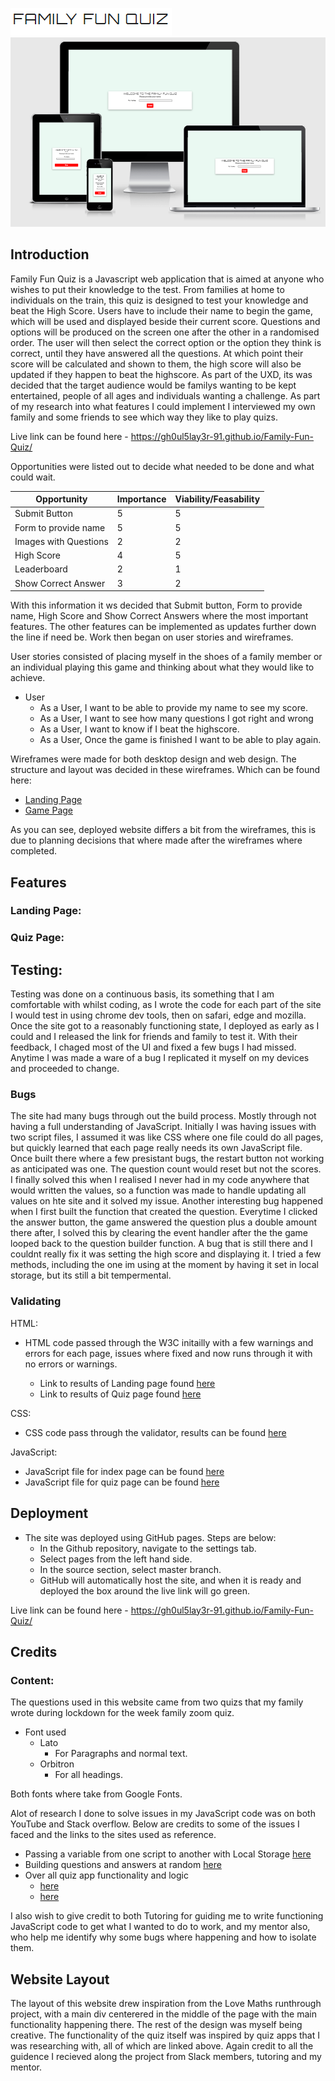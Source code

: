 ![Family Fun Quiz Logo](https://github.com/Gh0ul5lay3r-91/Family-Fun-Quiz/blob/main/assets/readme-images/Logo.png)
![Family Fun Quiz Devices](https://github.com/Gh0ul5lay3r-91/Family-Fun-Quiz/blob/main/assets/readme-images/Main%20image.png)

## Introduction

Family Fun Quiz is a Javascript web application that is aimed at anyone who wishes to put their knowledge to the test. From families at home to individuals on the train, this quiz is designed to test your knowledge and beat the High Score. Users have to include their name to begin the game, which will be used and displayed beside their current score. Questions and options will be produced on the screen one after the other in a randomised order. The user will then select the correct option or the option they think is correct, until they have answered all the questions. At which point their score will be calculated and shown to them, the high score will also be updated if they happen to beat the highscore. As part of the UXD, its was decided that the target audience would be familys wanting to be kept entertained, people of all ages and individuals wanting a challenge. As part of my research into what features I could implement I interviewed my own family and some friends to see which way they like to play quizs.

Live link can be found here - https://gh0ul5lay3r-91.github.io/Family-Fun-Quiz/

Opportunities were listed out to decide what needed to be done and what could wait.

| Opportunity                          | Importance | Viability/Feasability |
| ------------------------------------ | ---------- | --------------------- | 
| Submit Button                        | 5          | 5                     | 
| Form to provide name                 | 5          | 5                     |
| Images with Questions                | 2          | 2                     |
| High Score                           | 4          | 5                     |
| Leaderboard                          | 2          | 1                     | 
| Show Correct Answer                  | 3          | 2                     |

With this information it ws decided that Submit button, Form to provide name, High Score and Show Correct Answers where the most important features. The other features can be implemented as updates further down the line if need be. Work then began on user stories and wireframes.

User stories consisted of placing myself in the shoes of a family member or an individual playing this game and thinking about what they would like to achieve.
* User
    * As a User, I want to be able to provide my name to see my score.
    * As a User, I want to see how many questions I got right and wrong
    * As a User, I want to know if I beat the highscore.
    * As a User, Once the game is finished I want to be able to play again.

Wireframes were made for both desktop design and web design. The structure and layout was decided in these wireframes.
Which can be found here:
* [Landing Page](https://github.com/Gh0ul5lay3r-91/Family-Fun-Quiz/blob/main/assets/wireframe-images/landing%20page.png)
* [Game Page](https://github.com/Gh0ul5lay3r-91/Family-Fun-Quiz/blob/main/assets/wireframe-images/game%20page.png)

As you can see, deployed website differs a bit from the wireframes, this is due to planning decisions that where made after the wireframes where completed.

## Features



### Landing Page:



### Quiz Page:



## Testing:
Testing was done on a continuous basis, its something that I am comfortable with whilst coding, as I wrote the code for each part of the site I would test in using chrome dev tools, then on safari, edge and mozilla. Once the site got to a reasonably functioning state, I deployed as early as I could and I released the link for friends and family to test it. With their feedback, I chaged most of the UI and fixed a few bugs I had missed. Anytime I was made a ware of a bug I replicated it myself on my devices and proceeded to change.
### Bugs
The site had many bugs through out the build process. Mostly through not having a full understanding of JavaScript. Initially I was having issues with two script files, I assumed it was like CSS where one file could do all pages, but quickly learned that each page really needs its own JavaScript file. Once built there where a few presistant bugs, the restart button not working as anticipated was one. The question count would reset but not the scores. I finally solved this when I realised I never had in my code anywhere that would written the values, so a function was made to handle updating all values on hte site and it solved my issue. Another interesting bug happened when I first built the function that created the question. Everytime I clicked the answer button, the game answered the question plus a double amount there after, I solved this by clearing the event handler after the the game looped back to the question builder function. A bug that is still there and I couldnt really fix it was setting the high score and displaying it. I tried a few methods, including the one im using at the moment by having it set in local storage, but its still a bit tempermental.
### Validating
HTML:
* HTML code passed through the W3C initailly with a few warnings and errors for each page, issues where fixed and now runs through it with no errors or warnings.

    * Link to results of Landing page found [here](https://validator.w3.org/nu/?doc=https%3A%2F%2Fgh0ul5lay3r-91.github.io%2FFamily-Fun-Quiz%2F)
    * Link to results of Quiz page found [here](https://validator.w3.org/nu/?doc=https%3A%2F%2Fgh0ul5lay3r-91.github.io%2FFamily-Fun-Quiz%2Fquiz.html)
       
CSS:
* CSS code pass through the validator, results can be found [here](https://jigsaw.w3.org/css-validator/validator?uri=https%3A%2F%2Fgh0ul5lay3r-91.github.io%2FFamily-Fun-Quiz%2F&profile=css3svg&usermedium=all&warning=1&vextwarning=&lang=en)

JavaScript:
* JavaScript file for index page can be found [here]()
* JavaScript file for quiz page can be found [here]()

## Deployment
* The site was deployed using GitHub pages. Steps are below:
    * In the Github repository, navigate to the settings tab.
    * Select pages from the left hand side.
    * In the source section, select master branch.
    * GitHub will automatically host the site, and when it is ready and deployed the box around the live link will go green.

Live link can be found here - https://gh0ul5lay3r-91.github.io/Family-Fun-Quiz/

## Credits
### Content: 
The questions used in this website came from two quizs that my family wrote during lockdown for the week family zoom quiz. 
* Font used
    * Lato
        * For Paragraphs and normal text.
    * Orbitron
        * For all headings.

Both fonts where take from Google Fonts.

Alot of research I done to solve issues in my JavaScript code was on both YouTube and Stack overflow. Below are credits to some of the issues I faced and the links to the sites used as reference.
* Passing a variable from one script to another with Local Storage [here](https://developer.mozilla.org/en-US/docs/Web/API/Window/localStorage)
* Building questions and answers at random [here](https://stackoverflow.com/questions/43847375/creating-random-questions-and-answers-javascript)
* Over all quiz app functionality and logic
    * [here](https://www.sitepoint.com/simple-javascript-quiz/)
    * [here](https://www.youtube.com/watch?v=DFhmNLKwwGw)

I also wish to give credit to both Tutoring for guiding me to write functioning JavaScript code to get what I wanted to do to work, and my mentor also, who help me identify why some bugs where happening and how to isolate them.

## Website Layout
The layout of this website drew inspiration from the Love Maths runthrough project, with a main div centerered in the middle of the page with the main functionality happening there. The rest of the design was myself being creative. The functionality of the quiz itself was inspired by quiz apps that I was researching with, all of which are linked above.
Again credit to all the guidence I recieved along the project from Slack members, tutoring and my mentor.